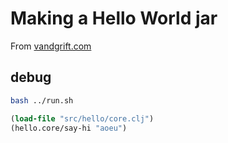# Making a Hello World jar

From [vandgrift.com](http://ben.vandgrift.com/2013/03/13/clojure-hello-world.html)

## debug

```bash
bash ../run.sh
```

```clojure
(load-file "src/hello/core.clj")
(hello.core/say-hi "aoeu")
```
